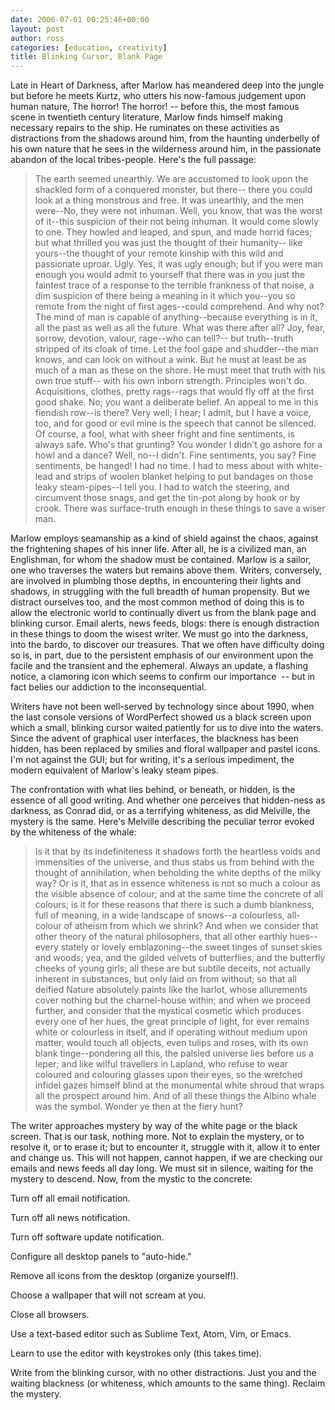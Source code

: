 ```yaml
---
date: 2006-07-01 00:25:46+00:00
layout: post
author: ross
categories: [education, creativity]
title: Blinking Cursor, Blank Page
---
```

Late in Heart of Darkness, after Marlow has meandered deep into the jungle but before he meets Kurtz, who utters his now-famous judgement upon human nature, The horror! The horror! -- before this, the most famous scene in twentieth century literature, Marlow finds himself making necessary repairs to the ship. He ruminates on these activities as distractions from the shadows around him, from the haunting underbelly of his own nature that he sees in the wilderness around him, in the passionate abandon of the local tribes-people. Here's the full passage:

> The earth seemed unearthly. We are accustomed to look upon the shackled form of a conquered monster, but there-- there you could look at a thing monstrous and free. It was unearthly, and the men were--No, they were not inhuman. Well, you know, that was the worst of it--this suspicion of their not being inhuman. It would come slowly to one. They howled and leaped, and spun, and made horrid faces; but what thrilled you was just the thought of their humanity-- like yours--the thought of your remote kinship with this wild and passionate uproar. Ugly. Yes, it was ugly enough; but if you were man enough you would admit to yourself that there was in you just the faintest trace of a response to the terrible frankness of that noise, a dim suspicion of there being a meaning in it which you--you so remote from the night of first ages--could comprehend. And why not? The mind of man is capable of anything--because everything is in it, all the past as well as all the future. What was there after all? Joy, fear, sorrow, devotion, valour, rage--who can tell?-- but truth--truth stripped of its cloak of time. Let the fool gape and shudder--the man knows, and can look on without a wink. But he must at least be as much of a man as these on the shore. He must meet that truth with his own true stuff-- with his own inborn strength. Principles won't do. Acquisitions, clothes, pretty rags--rags that would fly off at the first good shake. No; you want a deliberate belief. An appeal to me in this fiendish row--is there? Very well; I hear; I admit, but I have a voice, too, and for good or evil mine is the speech that cannot be silenced. Of course, a fool, what with sheer fright and fine sentiments, is always safe. Who's that grunting? You wonder I didn't go ashore for a howl and a dance? Well, no--I didn't. Fine sentiments, you say? Fine sentiments, be hanged! I had no time. I had to mess about with white-lead and strips of woolen blanket helping to put bandages on those leaky steam-pipes--I tell you. I had to watch the steering, and circumvent those snags, and get the tin-pot along by hook or by crook. There was surface-truth enough in these things to save a wiser man.

Marlow employs seamanship as a kind of shield against the chaos, against the frightening shapes of his inner life. After all, he is a civilized man, an Englishman, for whom the shadow must be contained. Marlow is a sailor, one who traverses the waters but remains above them. Writers, conversely, are involved in plumbing those depths, in encountering their lights and shadows, in struggling with the full breadth of human propensity. But we distract ourselves too, and the most common method of doing this is to allow the electronic world to continually divert us from the blank page and blinking cursor. Email alerts, news feeds, blogs: there is enough distraction in these things to doom the wisest writer. We must go into the darkness, into the bardo, to discover our treasures. That we often have difficulty doing so is, in part, due to the persistent emphasis of our environment upon the facile and the transient and the ephemeral. Always an update, a flashing notice, a clamoring icon which seems to confirm our importance&nbsp; -- but in fact belies our addiction to the inconsequential.

Writers have not been well-served by technology since about 1990, when the last console versions of WordPerfect showed us a black screen upon which a small, blinking cursor waited patiently for us to dive into the waters. Since the advent of graphical user interfaces, the blackness has been hidden, has been replaced by smilies and floral wallpaper and pastel icons. I'm not against the GUI; but for writing, it's a serious impediment, the modern equivalent of Marlow's leaky steam pipes.

The confrontation with what lies behind, or beneath, or hidden, is the essence of all good writing. And whether one perceives that hidden-ness as darkness, as Conrad did, or as a terrifying whiteness, as did Melville, the mystery is the same. Here's Melville describing the peculiar terror evoked by the whiteness of the whale:

> Is it that by its indefiniteness it shadows forth the heartless voids and immensities of the universe, and thus stabs us from behind with the thought of annihilation, when beholding the white depths of the milky way? Or is it, that as in essence whiteness is not so much a colour as the visible absence of colour; and at the same time the concrete of all colours; is it for these reasons that there is such a dumb blankness, full of meaning, in a wide landscape of snows--a colourless, all-colour of atheism from which we shrink? And when we consider that other theory of the natural philosophers, that all other earthly hues--every stately or lovely emblazoning--the sweet tinges of sunset skies and woods; yea, and the gilded velvets of butterflies, and the butterfly cheeks of young girls; all these are but subtile deceits, not actually inherent in substances, but only laid on from without; so that all deified Nature absolutely paints like the harlot, whose allurements cover nothing but the charnel-house within; and when we proceed further, and consider that the mystical cosmetic which produces every one of her hues, the great principle of light, for ever remains white or colourless in itself, and if operating without medium upon matter, would touch all objects, even tulips and roses, with its own blank tinge--pondering all this, the palsied universe lies before us a leper; and like wilful travellers in Lapland, who refuse to wear coloured and colouring glasses upon their eyes, so the wretched infidel gazes himself blind at the monumental white shroud that wraps all the prospect around him. And of all these things the Albino whale was the symbol. Wonder ye then at the fiery hunt?

The writer approaches mystery by way of the white page or the black screen. That is our task, nothing more. Not to explain the mystery, or to resolve it, or to erase it; but to encounter it, struggle with it, allow it to enter and change us. This will not happen, cannot happen, if we are checking our emails and news feeds all day long. We must sit in silence, waiting for the mystery to descend.
Now, from the mystic to the concrete:

Turn off all email notification.

Turn off all news notification.

Turn off software update notification.

Configure all desktop panels to "auto-hide."

Remove all icons from the desktop (organize yourself!).

Choose a wallpaper that will not scream at you.

Close all browsers.

Use a text-based editor such as Sublime Text, Atom, Vim, or Emacs.

Learn to use the editor with keystrokes only (this takes time).

Write from the blinking cursor, with no other distractions. Just you and the waiting blackness (or whiteness, which amounts to the same thing). Reclaim the mystery.
